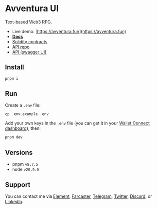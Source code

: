 # Avventura UI

Text-based Web3 RPG.

- Live demo: [https://avventura.fun](https://avventura.fun)
- **[Docs](https://github.com/w3hc/avventura-ui/blob/main/DOCS.md)**
- [Solidity contracts](https://github.com/w3hc/avventura-contracts)
- [API repo](https://github.com/strat-web3/avventura)
- [API (swagger UI)](https://avventura.jcloud-ver-jpe.ik-server.com/api)

## Install

```bash
pnpm i
```

## Run

Create a `.env` file:

```
cp .env.example .env
```

Add your own keys in the `.env` file (you can get it in your [Wallet Connect dashboard](https://cloud.walletconnect.com)), then:

```bash
pnpm dev
```

## Versions

- pnpm `v8.7.5`
- node `v20.9.0`

## Support

You can contact me via [Element](https://matrix.to/#/@julienbrg:matrix.org), [Farcaster](https://warpcast.com/julien-), [Telegram](https://t.me/julienbrg), [Twitter](https://twitter.com/julienbrg), [Discord](https://discordapp.com/users/julienbrg), or [LinkedIn](https://www.linkedin.com/in/julienberanger/).

